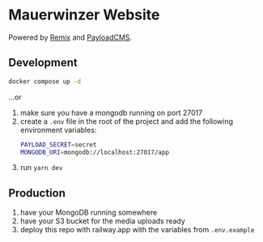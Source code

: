 # Mauerwinzer Website

Powered by [Remix](https://remix.run) and [PayloadCMS](https://payloadcms.com).

## Development

```sh
docker compose up -d
```

...or

1. make sure you have a mongodb running on port 27017
1. create a `.env` file in the root of the project and add the following environment variables:
    ```sh
    PAYLOAD_SECRET=secret
    MONGODB_URI=mongodb://localhost:27017/app
    ```
2. run `yarn dev`

## Production

1. have your MongoDB running somewhere
1. have your S3 bucket for the media uploads ready
1. deploy this repo with railway.app with the variables from `.env.example`